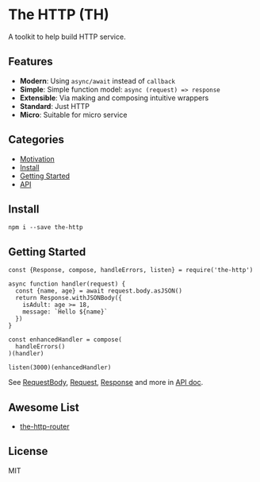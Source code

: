 # The HTTP (TH)

A toolkit to help build HTTP service.

## Features

- **Modern**: Using `async/await` instead of `callback`
- **Simple**: Simple function model: `async (request) => response`
- **Extensible**: Via making and composing intuitive wrappers
- **Standard**: Just HTTP
- **Micro**: Suitable for micro service

## Categories

- [Motivation](./docs/motivation.md)
- [Install](#install)
- [Getting Started](#getting-started)
- [API](./docs/api.md)

## Install

```
npm i --save the-http
```

## Getting Started

```ecmascript 6
const {Response, compose, handleErrors, listen} = require('the-http') 

async function handler(request) {
  const {name, age} = await request.body.asJSON()
  return Response.withJSONBody({
    isAdult: age >= 18,
    message: `Hello ${name}`
  })
}

const enhancedHandler = compose(
  handleErrors()
)(handler)

listen(3000)(enhancedHandler)
```

See [RequestBody](./docs/api.md#requestbody), [Request](./docs/api.md#request), [Response](./docs/api.md#response) and more in [API doc](./docs/api.md).

## Awesome List

- [the-http-router](https://github.com/zhaoyao91/the-http-router)

## License

MIT
